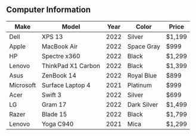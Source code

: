 <h2>Computer Information</h2>
<table class="table">
    <thead>
        <tr>
            <th>Make</th>
            <th>Model</th>
            <th>Year</th>
            <th>Color</th>
            <th>Price</th>
        </tr>
    </thead>
    <tbody>
        <tr>
            <td>Dell</td>
            <td>XPS 13</td>
            <td>2022</td>
            <td>Silver</td>
            <td>$1,199</td>
        </tr>
        <tr>
            <td>Apple</td>
            <td>MacBook Air</td>
            <td>2022</td>
            <td>Space Gray</td>
            <td>$999</td>
        </tr>
        <tr>
            <td>HP</td>
            <td>Spectre x360</td>
            <td>2022</td>
            <td>Black</td>
            <td>$1,299</td>
        </tr>
        <tr>
            <td>Lenovo</td>
            <td>ThinkPad X1 Carbon</td>
            <td>2022</td>
            <td>Black</td>
            <td>$1,399</td>
        </tr>
        <tr>
            <td>Asus</td>
            <td>ZenBook 14</td>
            <td>2022</td>
            <td>Royal Blue</td>
            <td>$899</td>
        </tr>
        <tr>
            <td>Microsoft</td>
            <td>Surface Laptop 4</td>
            <td>2021</td>
            <td>Platinum</td>
            <td>$999</td>
        </tr>
        <tr>
            <td>Acer</td>
            <td>Swift 3</td>
            <td>2022</td>
            <td>Silver</td>
            <td>$699</td>
        </tr>
        <tr>
            <td>LG</td>
            <td>Gram 17</td>
            <td>2022</td>
            <td>Dark Silver</td>
            <td>$1,499</td>
        </tr>
        <tr>
            <td>Razer</td>
            <td>Blade 15</td>
            <td>2022</td>
            <td>Black</td>
            <td>$1,799</td>
        </tr>
        <tr>
            <td>Lenovo</td>
            <td>Yoga C940</td>
            <td>2021</td>
            <td>Mica</td>
            <td>$1,299</td>
        </tr>
    </tbody>
</table>